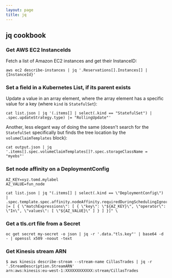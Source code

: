 ```yaml
---
layout: page
title: jq
---
```


## jq cookbook

### Get AWS EC2 InstanceIds

Fetch a list of Amazon EC2 instances and get their InstanceID:

```
aws ec2 describe-instances | jq '.Reservations[].Instances[] | {InstanceId}'
```

### Set a field in a Kubernetes List, if its parent exists

Update a value in an array element, where the array element has a specific value for a key (where `kind` is `StatefulSet`):

```
cat list.json | jq '(.items[] | select(.kind == "StatefulSet") | .spec.updateStrategy.type) |= "RollingUpdate"'
```

Another, less elegant way of doing the same (doesn't search for the `StatefulSet` specifically but finds the tree location by the `volumeClaimTemplates` block):

```
cat output.json | jq '.items[].spec.volumeClaimTemplates[]?.spec.storageClassName = "myebs"'
```

### Set node affinity on a DeploymentConfig

```
AZ_KEY=xyz.tomd.mylabel
AZ_VALUE=fun_node

cat list.json | jq "(.items[] | select(.kind == \"DeploymentConfig\") | .spec.template.spec.affinity.nodeAffinity.requiredDuringSchedulingIgnoredDuringExecution.nodeSelectorTerms) |= [ { \"matchExpressions\": [ { \"key\": \"${AZ_KEY}\", \"operator\": \"In\", \"values\": [ \"${AZ_VALUE}\" ] } ] }]" \
```

### Get a tls.crt file from a Secret

```
oc get secret my-secret -o json | jq -r '.data."tls.key"' | base64 -d - | openssl x509 -noout -text
```

### Get Kinesis stream ARN

```
$ aws kinesis describe-stream --stream-name CillasTrades | jq -r '.StreamDescription.StreamARN'
arn:aws:kinesis:eu-west-1:XXXXXXXXXXXX:stream/CillasTrades
```

